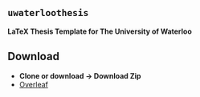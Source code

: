 ## `uwaterloothesis`

**LaTeX Thesis Template for The University of Waterloo**

## Download

* **Clone or download -> Download Zip**
* [Overleaf](https://www.overleaf.com/latex/templates/uwaterloothesis/fqkjzfnmnfmq)

